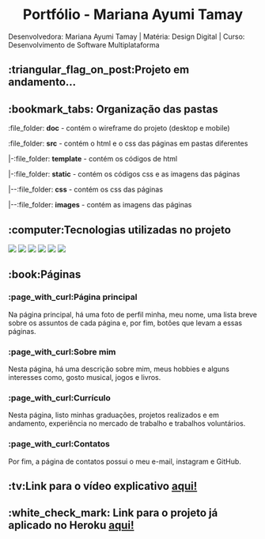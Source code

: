 <h1 align="center">Portfólio - Mariana Ayumi Tamay</h1>
Desenvolvedora: Mariana Ayumi Tamay |
Matéria: Design Digital |
Curso: Desenvolvimento de Software Multiplataforma
<h2>:triangular_flag_on_post:Projeto em andamento...</h2>
<h2>:bookmark_tabs: Organização das pastas</h2>
  <p>:file_folder: <strong>doc</strong> - contém o wireframe do projeto (desktop e mobile)</p>
  <p>:file_folder: <strong>src</strong> - contém o html e o css das páginas em pastas diferentes</p>
  <p>|-:file_folder: <strong>template</strong> - contém os códigos de html</p>
  <p>|-:file_folder: <strong>static</strong> - contém os códigos css e as imagens das páginas</p>
  <p>|--:file_folder: <strong>css</strong> - contém os css das páginas</p>
  <p>|--:file_folder: <strong>images</strong> - contém as imagens das páginas</p>
 <h2>:computer:Tecnologias utilizadas no projeto</h2>
  <p>
    <img src="https://img.shields.io/badge/Figma-F24E1E?style=for-the-badge&logo=figma&logoColor=white"/>
    <img src="https://img.shields.io/badge/HTML5-E34F26?style=for-the-badge&logo=html5&logoColor=white"/>
    <img src="https://img.shields.io/badge/CSS3-1572B6?style=for-the-badge&logo=css3&logoColor=white"/>
    <img src="https://img.shields.io/badge/Python-3776AB?style=for-the-badge&logo=python&logoColor=white"/>
    <img src="https://img.shields.io/badge/Flask-000000?style=for-the-badge&logo=flask&logoColor=white"/>
    <img src="https://img.shields.io/badge/Bootstrap-563D7C?style=for-the-badge&logo=bootstrap&logoColor=white"/>
  </p>
<h2>:book:Páginas</h2>
<h3>:page_with_curl:Página principal</h3>
  Na página principal, há uma foto de perfil minha, meu nome, uma lista breve sobre os assuntos de cada página e, por fim, botôes que levam a essas páginas.
<h3>:page_with_curl:Sobre mim</h3>
  Nesta página, há uma descrição sobre mim, meus hobbies e alguns interesses como, gosto musical, jogos e livros.
<h3>:page_with_curl:Currículo</h3>
  Nesta página, listo minhas graduações, projetos realizados e em andamento, experiência no mercado de trabalho e trabalhos voluntários.
<h3>:page_with_curl:Contatos</h3>
  Por fim, a página de contatos possui o meu e-mail, instagram e GitHub.
  <h2>:tv:Link para o vídeo explicativo <a href="https://youtu.be/HH7YbFWif0U">aqui!</a></h2>
  <h2>:white_check_mark: Link para o projeto já aplicado no Heroku <a href="https://tamay-portfolio.herokuapp.com/">aqui!</a></h2>
